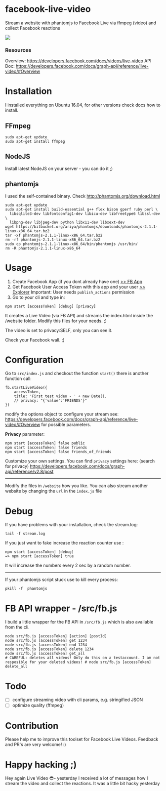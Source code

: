 # facebook-live-video
Stream a website with phantomjs to Facebook Live via ffmpeg (video) and collect Facebook reactions

![](https://www.dropbox.com/s/9dyjhg0vvbvjnse/Screenshot%202016-11-15%2022.11.59.png?dl=1)

### Resources

Overview:
https://developers.facebook.com/docs/videos/live-video
API Doc:
https://developers.facebook.com/docs/graph-api/reference/live-video/#Overview

# Installation

I installed everything on Ubuntu 16.04, for other versions check docs how to install.

## FFmpeg

```
sudo apt-get update
sudo apt-get install ffmpeg
``` 

## NodeJS

Install latest NodeJS on your server - you can do it ;) 

## phantomjs

I used the self-contained binary. Check http://phantomjs.org/download.html

```
sudo apt-get update
sudo apt-get install build-essential g++ flex bison gperf ruby perl \
  libsqlite3-dev libfontconfig1-dev libicu-dev libfreetype6 libssl-dev \
  libpng-dev libjpeg-dev python libx11-dev libxext-dev
wget https://bitbucket.org/ariya/phantomjs/downloads/phantomjs-2.1.1-linux-x86_64.tar.bz2
tar -xf phantomjs-2.1.1-linux-x86_64.tar.bz2
rm -rf phantomjs-2.1.1-linux-x86_64.tar.bz2
sudo cp phantomjs-2.1.1-linux-x86_64/bin/phantomjs /usr/bin/
rm -R phantomjs-2.1.1-linux-x86_64
```

# Usage

1. Create Facebook App (if you dont already have one) [>> FB App](https://developers.facebook.com/apps)
1. Get Facebook User Access Token with this app and your user [>> Explorer](https://developers.facebook.com/tools/explorer/)
   Important: User needs `publish_actions` permission
1. Go to your cli and type in:
```
npm start [accessToken] [debug] [privacy]
```

It creates a Live Video (via FB API) and streams the index.html inside the /website folder.
Modify this files for your needs. ;)

The video is set to privacy:SELF, only you can see it.

Check your Facebook wall. ;)

# Configuration

Go to `src/index.js` and checkout the function `start()` there is another function call:
```
fb.startLiveVideo({
    accessToken,
    title: 'First test video - ' + new Date(),
    // privacy: "{'value':'FRIENDS'}"
})
```
modify the options object to configure your stream
see: https://developers.facebook.com/docs/graph-api/reference/live-video/#Overview
for possible parameters.

**Privacy** parameter:
```
npm start [accessToken] false public
npm start [accessToken] false friends
npm start [accessToken] false friends_of_friends
```
Customize your own settings.
You can find `privacy` settings here: (search for privacy)
https://developers.facebook.com/docs/graph-api/reference/v2.8/post

---

Modify the files in `/website` how you like. You can also stream another website by changing the `url` in the `index.js` file

# Debug

If you have problems with your installation, check the stream.log:
``` 
tail -f stream.log
```

If you just want to fake increase the reaction counter use :
```
npm start [accessToken] [debug]
=> npm start [accessToken] true
```
It will increase the numbers every 2 sec by a random number.

---

If your phantomjs script stuck use to kill every process:
```
pkill -f  phantomjs
```

# FB API wrapper - /src/fb.js

I build a little wrapper for the FB API in `/src/fb.js` which is also available from the cli.
```
node src/fb.js [accessToken] [action] [postId]
node src/fb.js [accessToken] get 1234
node src/fb.js [accessToken] end 1234
node src/fb.js [accessToken] delete 1234
node src/fb.js [accessToken] get_all
# CAREFUL: deletes all videos! Only do this on a testaccount. I am not resposible for your deleted videos! # node src/fb.js [accessToken] delete_all
```

# Todo

- [ ] configure streaming video with cli params, e.g. stringified JSON
- [ ] optimize quality (ffmpeg)

# Contribution

Please help me to improve this toolset for Facebook Live Videos. 
Feedback and PR's are very welcome! :)

# Happy hacking ;)


Hey again Live Video 😎- yesterday I received a lot of messages how I stream the video and collect the reactions. It was a little bit hacky yesterday